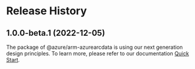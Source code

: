 # Release History
    
## 1.0.0-beta.1 (2022-12-05)

The package of @azure/arm-azurearcdata is using our next generation design principles. To learn more, please refer to our documentation [Quick Start](https://aka.ms/js-track2-quickstart).
